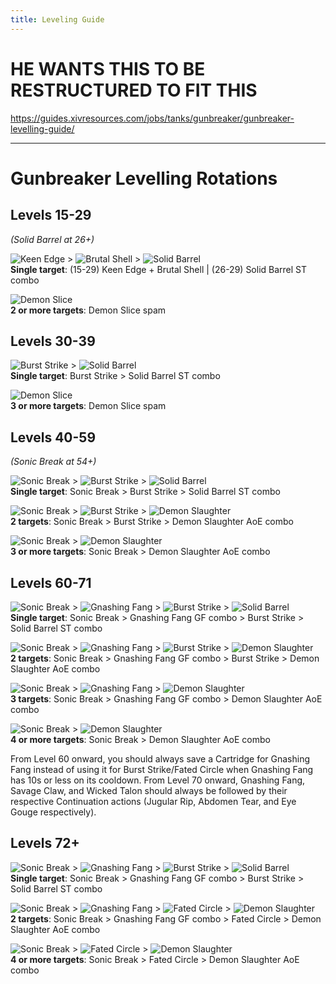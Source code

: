 ```yaml
---
title: Leveling Guide
---
```

# HE WANTS THIS TO BE RESTRUCTURED TO FIT THIS

https://guides.xivresources.com/jobs/tanks/gunbreaker/gunbreaker-levelling-guide/





















































- - - 


# Gunbreaker Levelling Rotations

## Levels 15-29

*(Solid Barrel at 26+)*

![Keen Edge](https://xivapi.com/i/003000/003401.png) > ![Brutal Shell](https://xivapi.com/i/003000/003403.png) > ![Solid Barrel](https://xivapi.com/i/003000/003409.png)
<br> **Single target**: (15-29) Keen Edge + Brutal Shell | (26-29) Solid Barrel ST combo

![Demon Slice](https://xivapi.com/i/003000/003405.png)
<br> **2 or more targets**: Demon Slice spam

## Levels 30-39

![Burst Strike](https://xivapi.com/i/003000/003426.png) > ![Solid Barrel](https://xivapi.com/i/003000/003409.png)
<br> **Single target**: Burst Strike > Solid Barrel ST combo

![Demon Slice](https://xivapi.com/i/003000/003405.png)
<br> **3 or more targets**: Demon Slice spam

## Levels 40-59

*(Sonic Break at 54+)*

![Sonic Break](https://xivapi.com/i/003000/003417.png) > ![Burst Strike](https://xivapi.com/i/003000/003426.png) > ![Solid Barrel](https://xivapi.com/i/003000/003409.png)
<br> **Single target**: Sonic Break > Burst Strike > Solid Barrel ST combo

![Sonic Break](https://xivapi.com/i/003000/003417.png) > ![Burst Strike](https://xivapi.com/i/003000/003426.png) > ![Demon Slaughter](https://xivapi.com/i/003000/003413.png)
<br> **2 targets**: Sonic Break > Burst Strike > Demon Slaughter AoE combo

![Sonic Break](https://xivapi.com/i/003000/003417.png) > ![Demon Slaughter](https://xivapi.com/i/003000/003413.png)
<br> **3 or more targets**: Sonic Break > Demon Slaughter AoE combo

## Levels 60-71

![Sonic Break](https://xivapi.com/i/003000/003417.png) > ![Gnashing Fang](https://xivapi.com/i/003000/003410.png) > ![Burst Strike](https://xivapi.com/i/003000/003426.png) > ![Solid Barrel](https://xivapi.com/i/003000/003409.png)
<br> **Single target**: Sonic Break > Gnashing Fang GF combo > Burst Strike > Solid Barrel ST combo

![Sonic Break](https://xivapi.com/i/003000/003417.png) > ![Gnashing Fang](https://xivapi.com/i/003000/003410.png) > ![Burst Strike](https://xivapi.com/i/003000/003426.png) > ![Demon Slaughter](https://xivapi.com/i/003000/003413.png) 
<br> **2 targets**: Sonic Break > Gnashing Fang GF combo > Burst Strike > Demon Slaughter AoE combo

![Sonic Break](https://xivapi.com/i/003000/003417.png) > ![Gnashing Fang](https://xivapi.com/i/003000/003410.png) > ![Demon Slaughter](https://xivapi.com/i/003000/003413.png)
<br> **3 targets**: Sonic Break > Gnashing Fang GF combo > Demon Slaughter AoE combo

![Sonic Break](https://xivapi.com/i/003000/003417.png) > ![Demon Slaughter](https://xivapi.com/i/003000/003413.png)
<br> **4 or more targets**: Sonic Break > Demon Slaughter AoE combo

From Level 60 onward, you should always save a Cartridge for Gnashing Fang instead of using it for Burst Strike/Fated Circle when Gnashing Fang has 10s or less on its cooldown.
From Level 70 onward, Gnashing Fang, Savage Claw, and Wicked Talon should always be followed by their respective Continuation actions (Jugular Rip, Abdomen Tear, and Eye Gouge respectively).

## Levels 72+

![Sonic Break](https://xivapi.com/i/003000/003417.png) > ![Gnashing Fang](https://xivapi.com/i/003000/003410.png) > ![Burst Strike](https://xivapi.com/i/003000/003426.png) > ![Solid Barrel](https://xivapi.com/i/003000/003409.png)
<br> **Single target**: Sonic Break > Gnashing Fang GF combo > Burst Strike > Solid Barrel ST combo

![Sonic Break](https://xivapi.com/i/003000/003417.png) > ![Gnashing Fang](https://xivapi.com/i/003000/003410.png) > ![Fated Circle](https://xivapi.com/i/003000/003427.png) > ![Demon Slaughter](https://xivapi.com/i/003000/003413.png)
<br> **2 targets**: Sonic Break > Gnashing Fang GF combo > Fated Circle > Demon Slaughter AoE combo

![Sonic Break](https://xivapi.com/i/003000/003417.png) > ![Fated Circle](https://xivapi.com/i/003000/003427.png) > ![Demon Slaughter](https://xivapi.com/i/003000/003413.png)
<br> **4 or more targets**: Sonic Break > Fated Circle > Demon Slaughter AoE combo